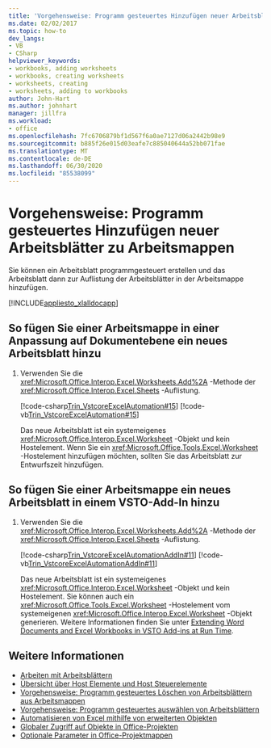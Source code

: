 ```yaml
---
title: 'Vorgehensweise: Programm gesteuertes Hinzufügen neuer Arbeitsblätter zu Arbeitsmappen'
ms.date: 02/02/2017
ms.topic: how-to
dev_langs:
- VB
- CSharp
helpviewer_keywords:
- workbooks, adding worksheets
- workbooks, creating worksheets
- worksheets, creating
- worksheets, adding to workbooks
author: John-Hart
ms.author: johnhart
manager: jillfra
ms.workload:
- office
ms.openlocfilehash: 7fc6706879bf1d567f6a0ae7127d06a2442b98e9
ms.sourcegitcommit: b885f26e015d03eafe7c885040644a52bb071fae
ms.translationtype: MT
ms.contentlocale: de-DE
ms.lasthandoff: 06/30/2020
ms.locfileid: "85538099"
---
```

# <a name="how-to-programmatically-add-new-worksheets-to-workbooks"></a>Vorgehensweise: Programm gesteuertes Hinzufügen neuer Arbeitsblätter zu Arbeitsmappen
  Sie können ein Arbeitsblatt programmgesteuert erstellen und das Arbeitsblatt dann zur Auflistung der Arbeitsblätter in der Arbeitsmappe hinzufügen.

 [!INCLUDE[appliesto_xlalldocapp](../vsto/includes/appliesto-xlalldocapp-md.md)]

## <a name="to-add-a-new-worksheet-to-a-workbook-in-a-document-level-customization"></a>So fügen Sie einer Arbeitsmappe in einer Anpassung auf Dokumentebene ein neues Arbeitsblatt hinzu

1. Verwenden Sie die <xref:Microsoft.Office.Interop.Excel.Worksheets.Add%2A> -Methode der <xref:Microsoft.Office.Interop.Excel.Sheets> -Auflistung.

     [!code-csharp[Trin_VstcoreExcelAutomation#15](../vsto/codesnippet/CSharp/Trin_VstcoreExcelAutomationCS/Sheet1.cs#15)]
     [!code-vb[Trin_VstcoreExcelAutomation#15](../vsto/codesnippet/VisualBasic/Trin_VstcoreExcelAutomation/Sheet1.vb#15)]

     Das neue Arbeitsblatt ist ein systemeigenes <xref:Microsoft.Office.Interop.Excel.Worksheet> -Objekt und kein Hostelement. Wenn Sie ein <xref:Microsoft.Office.Tools.Excel.Worksheet> -Hostelement hinzufügen möchten, sollten Sie das Arbeitsblatt zur Entwurfszeit hinzufügen.

## <a name="to-add-a-new-worksheet-to-a-workbook-in-a-vsto-add-in"></a>So fügen Sie einer Arbeitsmappe ein neues Arbeitsblatt in einem VSTO-Add-In hinzu

1. Verwenden Sie die <xref:Microsoft.Office.Interop.Excel.Worksheets.Add%2A> -Methode der <xref:Microsoft.Office.Interop.Excel.Sheets> -Auflistung.

     [!code-csharp[Trin_VstcoreExcelAutomationAddIn#11](../vsto/codesnippet/CSharp/trin_vstcoreexcelautomationaddin/ThisAddIn.cs#11)]
     [!code-vb[Trin_VstcoreExcelAutomationAddIn#11](../vsto/codesnippet/VisualBasic/trin_vstcoreexcelautomationaddin/ThisAddIn.vb#11)]

     Das neue Arbeitsblatt ist ein systemeigenes <xref:Microsoft.Office.Interop.Excel.Worksheet> -Objekt und kein Hostelement. Sie können auch ein <xref:Microsoft.Office.Tools.Excel.Worksheet> -Hostelement vom systemeigenen <xref:Microsoft.Office.Interop.Excel.Worksheet> -Objekt generieren. Weitere Informationen finden Sie unter [Extending Word Documents and Excel Workbooks in VSTO Add-ins at Run Time](../vsto/extending-word-documents-and-excel-workbooks-in-vsto-add-ins-at-run-time.md).

## <a name="see-also"></a>Weitere Informationen
- [Arbeiten mit Arbeitsblättern](../vsto/working-with-worksheets.md)
- [Übersicht über Host Elemente und Host Steuerelemente](../vsto/host-items-and-host-controls-overview.md)
- [Vorgehensweise: Programm gesteuertes Löschen von Arbeitsblättern aus Arbeitsmappen](../vsto/how-to-programmatically-delete-worksheets-from-workbooks.md)
- [Vorgehensweise: Programm gesteuertes auswählen von Arbeitsblättern](../vsto/how-to-programmatically-select-worksheets.md)
- [Automatisieren von Excel mithilfe von erweiterten Objekten](../vsto/automating-excel-by-using-extended-objects.md)
- [Globaler Zugriff auf Objekte in Office-Projekten](../vsto/global-access-to-objects-in-office-projects.md)
- [Optionale Parameter in Office-Projektmappen](../vsto/optional-parameters-in-office-solutions.md)
